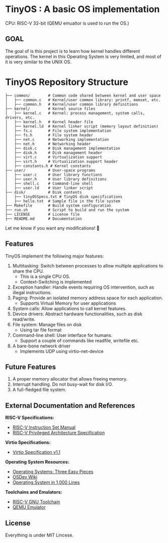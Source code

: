 # TinyOS : A basic OS implementation

CPU: RISC-V 32-bit (QEMU emualtor is used to run the OS.)

## GOAL

The goal of is this project is to learn how kernel handles different operations. 
The kernel in this Operating System is very limited, and most of it is very similar to the UNIX OS.


# TinyOS Repository Structure
```
├── common/        # Common code shared between kernel and user space
│   ├── common.c   # Kernel/user common library: printf, memset, etc.
│   ├── common.h   # Kernel/user common library definitions
├── kernel/        # Kernel source files
│   ├── kernel.c   # Kernel: process management, system calls, drivers, etc.
│   ├── kernel.h   # Kernel header file
│   ├── kernel.ld  # Kernel linker script (memory layout definition)
│   ├── fs.c       # File system implementation
│   ├── fs.h       # File system header
│   ├── net.c      # Networking implementation
│   ├── net.h      # Networking header
│   ├── disk.c     # Disk management implementation
│   ├── disk.h     # Disk management header
│   ├── virt.c     # Virtualization support
│   ├── virt.h     # Virtualization support header
│   ├── constants.h # Kernel constants
├── user/          # User-space programs
│   ├── user.c     # User library functions
│   ├── user.h     # User library definitions
│   ├── shell.c    # Command-line shell
│   ├── user.ld    # User linker script
├── disk/          # Disk contents
│   ├── tinyOSSpecs.txt # TinyOS disk specifications
│   ├── hello.txt  # Sample file in the file system
├── Makefile       # Build system configuration
├── run.sh         # Script to build and run the system
├── LICENSE        # License file
├── README.md      # Documentation
```

Let me know if you want any modifications! 🚀

## Features
TinyOS implement the following major features:

1. Multitasking: Switch between processes to allow multiple applications to share the CPU.
    - This is a single CPU OS.
    - Context-Switching is implemented
2. Exception handler: Handle events requiring OS intervention, such as illegal instructions.
3. Paging: Provide an isolated memory address space for each application.
    - Supports Virtual Memory for user applications
4. System calls: Allow applications to call kernel features.
5. Device drivers: Abstract hardware functionalities, such as disk read/write.
6. File system: Manage files on disk
    - Using tar file format
7. Command-line shell: User interface for humans.
    - Support a couple of commands like readfile, writefile etc.
8. A bare-bone network driver
    - Implements UDP using virtio-net-device

## Future Features

1. A proper memory allocator that allows freeing memory.
2. Interrupt handling. Do not busy-wait for disk I/O.
3. A full-fledged file system.


## External Documentation and References

**RISC-V Specifications:**
- [RISC-V Instruction Set Manual](https://riscv.org/technical/specifications/)
- [RISC-V Privileged Architecture Specification](https://riscv.org/technical/specifications/privileged-isa/)

**Virtio Specifications:**
- [Virtio Specification v1.1](https://docs.oasis-open.org/virtio/virtio/v1.1/virtio-v1.1.pdf)

**Operating System Resources:**
- [Operating Systems: Three Easy Pieces](http://pages.cs.wisc.edu/~remzi/OSTEP/)
- [OSDev Wiki](https://wiki.osdev.org/Main_Page)
- [Operating System in 1,000 Lines](https://github.com/1kline/OS)

**Toolchains and Emulators:**
- [RISC-V GNU Toolchain](https://github.com/riscv/riscv-gnu-toolchain)
- [QEMU Emulator](https://www.qemu.org/)


## License

Everything is under MIT Lincese.